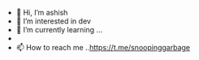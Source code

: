- 👋 Hi, I’m ashish
- 👀 I’m interested in  dev
- 🌱 I’m currently learning ...
-
- 📫 How to reach me ..https://t.me/snoopinggarbage
<!---
sipun9348/sipun9348 is a ✨ special ✨ repository because its `README.md` (this file) appears on your GitHub profile.
You can click the Preview link to take a look at your changes.
--->
